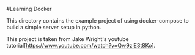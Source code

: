 #Learning Docker

This directory contains the example project of using docker-compose to build a simple server setup in python.

This project is taken from Jake Wright's youtube tutorial[https://www.youtube.com/watch?v=Qw9zlE3t8Ko].


